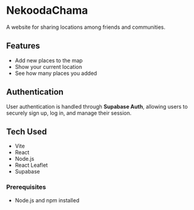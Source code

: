 # NekoodaChama

A website for sharing locations among friends and communities.

## Features

- Add new places to the map
- Show your current location
- See how many places you added

## Authentication

User authentication is handled through **Supabase Auth**, allowing users to securely sign up, log in, and manage their session.

## Tech Used

- Vite
- React
- Node.js
- React Leaflet
- Supabase

### Prerequisites

- Node.js and npm installed
